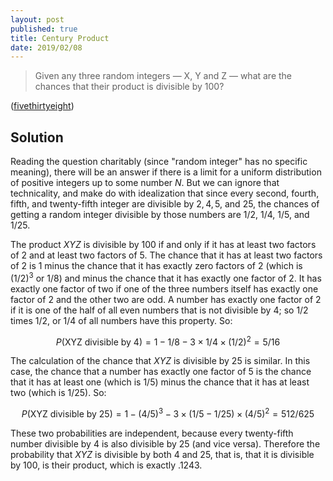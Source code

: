 ```yaml
---
layout: post
published: true
title: Century Product
date: 2019/02/08
---
```


>Given any three random integers — X, Y and Z — what are the chances that their product is divisible by 100?

<!--more-->

([fivethirtyeight](https://fivethirtyeight.com/features/525600-minutes-of-math/))


## Solution

Reading the question charitably (since "random integer" has no specific meaning), there will be an answer if there is a limit for a uniform distribution of positive integers up to some number $N$. But we can ignore that technicality, and make do with idealization that since every second, fourth, fifth, and twenty-fifth integer are divisible by $2, 4, 5,$ and $25$, the chances of getting a random integer divisible by those numbers are $1/2$, $1/4$, $1/5$, and $1/25$.

The product $XYZ$ is divisible by $100$ if and only if it has at least two factors of $2$ and at least two factors of $5$.  The chance that it has at least two factors of $2$ is $1$ minus the chance that it has exactly zero factors of $2$ (which is $(1/2)^3$ or $1/8$) and minus the chance that it has exactly one factor of $2$.  It has exactly one factor of two if one of the three numbers itself has exactly one factor of $2$ and the other two are odd.  A number has exactly one factor of $2$ if it is one of the half of all even numbers that is not divisible by $4$; so $1/2$ times $1/2$, or $1/4$ of all numbers have this property.  So:

$$P(\text{XYZ divisible by 4}) = 1 - 1/8 - 3 \times 1/4 \times (1/2)^2 = 5/16$$

The calculation of the chance that $XYZ$ is divisible by $25$ is similar.  In this case, the chance that a number has exactly one factor of $5$ is the chance that it has at least one (which is $1/5$) minus the chance that it has at least two (which is $1/25$). So:

$$P(\text{XYZ divisible by 25}) = 1 - (4/5)^3 - 3 \times (1/5 - 1/25) \times (4/5)^2 = 512/625$$

These two probabilities are independent, because every twenty-fifth number divisible by $4$ is also divisible by $25$ (and vice versa).  Therefore the probability that $XYZ$ is divisible by both $4$ and $25$, that is, that it is divisible by $100$, is their product, which is exactly $.1243$.

<br>
